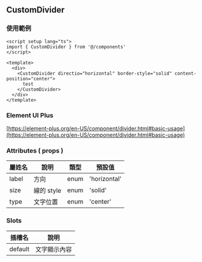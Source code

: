 ## CustomDivider

### 使用範例

```vue
<script setup lang="ts">
import { CustomDivider } from '@/components'
</script>

<template>
  <div>
    <CustomDivider directio="horizontal" border-style="solid" content-position="center">
      test
    </CustomDivider>
  </div>
</template>
```

### Element UI Plus

[https://element-plus.org/en-US/component/divider.html#basic-usage](https://element-plus.org/en-US/component/divider.html#basic-usage)

### Attributes ( props )

| 屬姓名 | 說明       | 類型 | 預設值       |
| ------ | ---------- | ---- | ------------ |
| label  | 方向       | enum | 'horizontal' |
| size   | 線的 style | enum | 'solid'      |
| type   | 文字位置   | enum | 'center'     |

### Slots

| 插槽名  | 說明         |
| ------- | ------------ |
| default | 文字顯示內容 |
